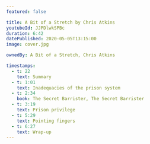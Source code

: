 ```yaml
---
featured: false

title: A Bit of a Stretch by Chris Atkins
youtubeId: JJPDlwkSPBc
duration: 6:42
datePublished: 2020-05-05T13:15:00
image: cover.jpg

ownedBy: A Bit of a Stretch, Chris Atkins

timestamps:
  - t: 22
    text: Summary
  - t: 1:01
    text: Inadequacies of the prison system
  - t: 2:34
    book: The Secret Barrister, The Secret Barrister
  - t: 3:19
    text: Prison privilege
  - t: 5:29
    text: Pointing fingers
  - t: 6:27
    text: Wrap-up
---
```

